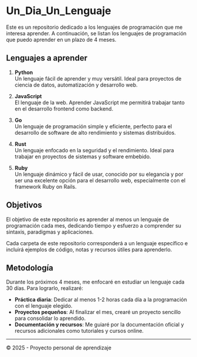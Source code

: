 # Un_Dia_Un_Lenguaje

Este es un repositorio dedicado a los lenguajes de programación que me interesa aprender. A continuación, se listan los lenguajes de programación que puedo aprender en un plazo de 4 meses. 

## Lenguajes a aprender

1. **Python**  
   Un lenguaje fácil de aprender y muy versátil. Ideal para proyectos de ciencia de datos, automatización y desarrollo web.

2. **JavaScript**  
   El lenguaje de la web. Aprender JavaScript me permitirá trabajar tanto en el desarrollo frontend como backend.

3. **Go**  
   Un lenguaje de programación simple y eficiente, perfecto para el desarrollo de software de alto rendimiento y sistemas distribuidos.

4. **Rust**  
   Un lenguaje enfocado en la seguridad y el rendimiento. Ideal para trabajar en proyectos de sistemas y software embebido.

5. **Ruby**  
   Un lenguaje dinámico y fácil de usar, conocido por su elegancia y por ser una excelente opción para el desarrollo web, especialmente con el framework Ruby on Rails.

## Objetivos

El objetivo de este repositorio es aprender al menos un lenguaje de programación cada mes, dedicando tiempo y esfuerzo a comprender su sintaxis, paradigmas y aplicaciones. 

Cada carpeta de este repositorio corresponderá a un lenguaje específico e incluirá ejemplos de código, notas y recursos útiles para aprenderlo.

## Metodología

Durante los próximos 4 meses, me enfocaré en estudiar un lenguaje cada 30 días. Para lograrlo, realizaré:

- **Práctica diaria**: Dedicar al menos 1-2 horas cada día a la programación con el lenguaje elegido.
- **Proyectos pequeños**: Al finalizar el mes, crearé un proyecto sencillo para consolidar lo aprendido.
- **Documentación y recursos**: Me guiaré por la documentación oficial y recursos adicionales como tutoriales y cursos online.

---------------------------------------------------

© 2025 - Proyecto personal de aprendizaje

